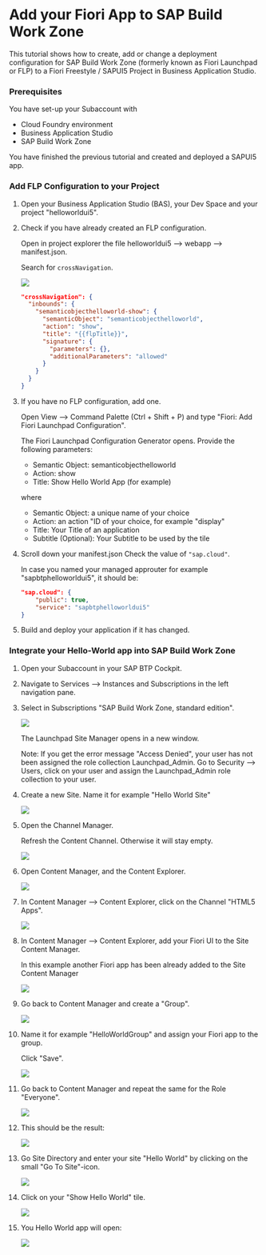 # Add your Fiori App to SAP Build Work Zone


This tutorial shows how to create, add or change a deployment configuration for SAP Build Work Zone (formerly known as Fiori Launchpad or FLP) to a Fiori Freestyle / SAPUI5 Project in Business Application Studio.


### Prerequisites

You have set-up your Subaccount with 

 - Cloud Foundry environment 
 - Business Application Studio 
 - SAP Build Work Zone

You have finished the previous tutorial and created and deployed a SAPUI5 app.




### Add FLP Configuration to your Project

1. Open your Business Application Studio (BAS), your Dev Space and your project "helloworldui5".

2. Check if you have already created an FLP configuration. 
   
    Open in project explorer the file helloworldui5 --> webapp --> manifest.json. 
    
    Search for `crossNavigation`.

    ![](images/3_5_1_crossnavigation.png)



    ```JSON 
    "crossNavigation": {
      "inbounds": {
        "semanticobjecthelloworld-show": {
          "semanticObject": "semanticobjecthelloworld",
          "action": "show",
          "title": "{{flpTitle}}",
          "signature": {
            "parameters": {},
            "additionalParameters": "allowed"
          }
        }
      }
    }
    ```

3. If you have no FLP configuration, add one. 

    Open View --> Command Palette (Ctrl + Shift + P) and type "Fiori: Add Fiori Launchpad Configuration".

    The Fiori Launchpad Configuration Generator opens. Provide the following parameters:

    - Semantic Object: semanticobjecthelloworld 
    - Action: show
    - Title: Show Hello World App (for example)

    where

    - Semantic Object:      a unique name of your choice
    - Action:               an action "ID of your choice, for example	"display"
    - Title:              	Your Title of an application
    - Subtitle (Optional):	Your Subtitle to be used by the tile

4.  Scroll down your manifest.json Check the value of `"sap.cloud"`.

    In case you named your managed approuter for example "sapbtphelloworldui5", it should be:

    ```JSON
    "sap.cloud": {
        "public": true,
        "service": "sapbtphelloworldui5"
    }
    ```

5. Build and deploy your application if it has changed.


### Integrate your Hello-World app into SAP Build Work Zone

1. Open your Subaccount in your SAP BTP Cockpit.

2. Navigate to Services --> Instances and Subscriptions in the left navigation pane.

3. Select in Subscriptions "SAP Build Work Zone, standard edition".

    ![](images/3_5_2_open_flp.png)

    The Launchpad Site Manager opens in a new window.

    Note: If you get the error message "Access Denied", your user has not been assigned the role collection Launchpad_Admin. Go to Security --> Users, click on your user and assign the Launchpad_Admin role collection to your user.

4. Create a new Site. Name it for example "Hello World Site"

    ![](images/3_5_3_site_add.png)


5. Open the Channel Manager. 

    Refresh the Content Channel. Otherwise it will stay empty.

    ![](images/3_5_4_channelrefresh.png)

6. Open Content Manager, and the Content Explorer.

    ![](images/3_5_5_content_1.png)

7. In Content Manager --> Content Explorer, click on the Channel "HTML5 Apps".

    ![](images/3_5_5_content_2.png)


8. In Content Manager --> Content Explorer, add your Fiori UI to the Site Content Manager.

    In this example another Fiori app has been already added to the Site Content Manager

    ![](images/3_5_5_addapp_3.png)


9. Go back to Content Manager and create a "Group".

    ![](images/3_5_6_creategroup_1.png)

10. Name it for example "HelloWorldGroup" and assign your Fiori app to the group.

     Click "Save".

     ![](images/3_5_6_creategroup_2.png)

11. Go back to Content Manager and repeat the same for the Role "Everyone".

     ![](images/3_5_7_assignrole.png)

12. This should be the result:

     ![](images/3_5_8_result.png)

13. Go Site Directory and enter your site "Hello World" by clicking on the small "Go To Site"-icon.

     ![](images/3_5_9_entersite_1.png)

14. Click on your "Show Hello World" tile.

     ![](images/3_5_9_entersite_2.png)

15. You Hello World app will open:

     ![](images/3_5_9_enterapp_3.png)




















